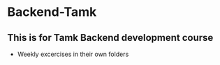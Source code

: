 # Backend-Tamk

## This is for Tamk Backend development course

- Weekly excercises in their own folders
